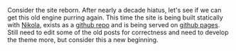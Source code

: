 <!--
.. title: Reborn
.. author: Alemi
.. slug: reborn
.. date: 2019-01-23 20:38:22 UTC
.. tags: site news
.. category: news
.. link: 
.. description: 
.. type: text
-->

Consider the site reborn.  After nearly a decade hiatus, let's see if we can
get this old engine purring again. This time the site is being built statically
with [Nikola](https://getnikola.com), exists as a [github
repo](https://github.com/alexalemi/virtuosi/) and is being served on [github
pages](https://pages.github.com/). Still need to edit some of the old posts 
for correctness and need to develop the theme more, but consider this a 
new beginning.
